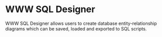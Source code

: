 # WWW SQL Designer

WWW SQL Designer allows users to create database entity-relationship diagrams which can be saved, loaded and exported to SQL scripts.

